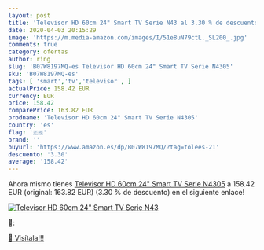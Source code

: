 ```yaml
---
layout: post
title: 'Televisor HD 60cm 24" Smart TV Serie N43 al 3.30 % de descuento'
date: 2020-04-03 20:15:29
image: 'https://m.media-amazon.com/images/I/51e8uN79ctL._SL200_.jpg'
comments: true
category: ofertas
author: ring
slug: 'B07W8197MQ-es Televisor HD 60cm 24" Smart TV Serie N4305'
sku: 'B07W8197MQ-es'
tags: [ 'smart','tv','televisor', ]
actualPrice: 158.42 EUR
currency: EUR
price: 158.42
comparePrice: 163.82 EUR
prodname: 'Televisor HD 60cm 24" Smart TV Serie N4305'
country: 'es'
flag: '🇪🇸'
brand: ''
buyurl: 'https://www.amazon.es/dp/B07W8197MQ/?tag=tolees-21'
descuento: '3.30'
average: '158.42'
---
```


Ahora mismo tienes [Televisor HD 60cm 24" Smart TV Serie N4305](https://www.amazon.es/dp/B07W8197MQ/?tag=tolees-21) a 158.42 EUR (original: 163.82 EUR) (3.30 %  de descuento) en el siguiente enlace!

[![Televisor HD 60cm 24" Smart TV Serie N43](https://m.media-amazon.com/images/I/51e8uN79ctL._SL200_.jpg)](https://www.amazon.es/dp/B07W8197MQ/?tag=tolees-21)

🔎:


[🛒 Visítala!!!](https://www.amazon.es/dp/B07W8197MQ/?tag=tolees-21)
